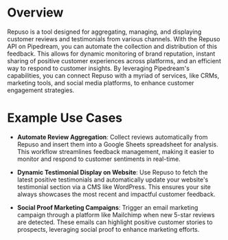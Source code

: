 # Overview

Repuso is a tool designed for aggregating, managing, and displaying customer reviews and testimonials from various channels. With the Repuso API on Pipedream, you can automate the collection and distribution of this feedback. This allows for dynamic monitoring of brand reputation, instant sharing of positive customer experiences across platforms, and an efficient way to respond to customer insights. By leveraging Pipedream's capabilities, you can connect Repuso with a myriad of services, like CRMs, marketing tools, and social media platforms, to enhance customer engagement strategies.

# Example Use Cases

- **Automate Review Aggregation**: Collect reviews automatically from Repuso and insert them into a Google Sheets spreadsheet for analysis. This workflow streamlines feedback management, making it easier to monitor and respond to customer sentiments in real-time.

- **Dynamic Testimonial Display on Website**: Use Repuso to fetch the latest positive testimonials and automatically update your website's testimonial section via a CMS like WordPress. This ensures your site always showcases the most recent and impactful customer feedback.

- **Social Proof Marketing Campaigns**: Trigger an email marketing campaign through a platform like Mailchimp when new 5-star reviews are detected. These emails can highlight positive customer stories to prospects, leveraging social proof to enhance marketing efforts.
